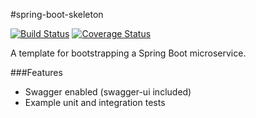 #spring-boot-skeleton

[![Build Status](https://travis-ci.org/rieske/spring-boot-skeleton.png?branch=master)](https://travis-ci.org/rieske/spring-boot-skeleton) [![Coverage Status](https://coveralls.io/repos/rieske/spring-boot-skeleton/badge.svg?branch=master)](https://coveralls.io/r/rieske/spring-boot-skeleton?branch=master)

A template for bootstrapping a Spring Boot microservice.

###Features
- Swagger enabled (swagger-ui included)
- Example unit and integration tests
